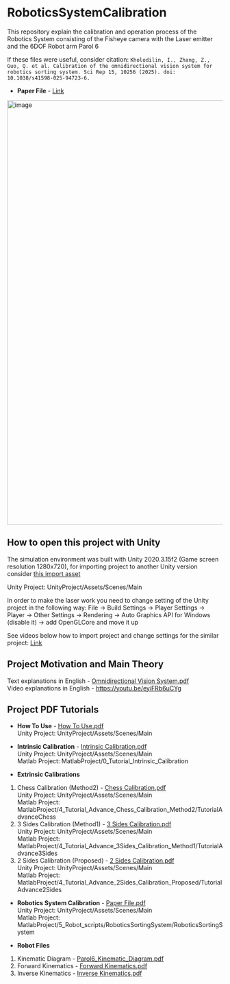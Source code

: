 # RoboticsSystemCalibration

This repository explain the calibration and operation process of the Robotics System consisting of the Fisheye camera with the Laser emitter and the 6DOF Robot arm Parol 6 

If these files were useful, consider citation: 
`Kholodilin, I., Zhang, Z., Guo, Q. et al. Calibration of the omnidirectional vision system for robotics sorting system. Sci Rep 15, 10256 (2025). doi: 10.1038/s41598-025-94723-6.` 
* **Paper File** - [Link](https://www.researchgate.net/publication/390178127_Calibration_of_the_omnidirectional_vision_system_for_robotics_sorting_system)

<img width="990" alt="image" src="https://github.com/user-attachments/assets/a3015ff2-7769-4a3f-8400-25a8a42cd57a"> 

## How to open this project with Unity
The simulation environment was built with Unity 2020.3.15f2 (Game screen resolution 1280x720), for importing project to another Unity version consider [this import asset](https://github.com/kholodilinivan/RoboticsSystemCalibration/blob/main/unitypackage.unitypackage) 

Unity Project: UnityProject/Assets/Scenes/Main 

In order to make the laser work you need to change setting of the Unity project in the following way: File -> Build Settings -> Player Settings -> Player -> Other Settings -> Rendering -> Auto Graphics API for Windows (disable it) -> add OpenGLCore and move it up 

See videos below how to import project and change settings for the similar project: [Link](https://youtu.be/8Lbmiy_5Bqg ) 

## Project Motivation and Main Theory 
Text explanations in English - [Omnidirectional Vision System.pdf](https://github.com/kholodilinivan/CVSystem/files/10878212/Omnidirectional.Vision.System.pdf) \
Video explanations in English - https://youtu.be/eyiFRb6uCYg 

## Project PDF Tutorials
* **How To Use** - [How To Use.pdf](https://github.com/kholodilinivan/RoboticsSystemCalibration/blob/main/Documents/1_How_To_Use.pdf) \
Unity Project: UnityProject/Assets/Scenes/Main 
* **Intrinsic Calibration** - [Intrinsic Calibration.pdf](https://github.com/kholodilinivan/RoboticsSystemCalibration/blob/main/Documents/2_Intrinsic_Camera_Calibration.pdf) \
Unity Project: UnityProject/Assets/Scenes/Main \
Matlab Project: MatlabProject/0_Tutorial_Intrinsic_Calibration 

* **Extrinsic Calibrations** 
1. Chess Calibration (Method2) - [Chess Calibration.pdf](https://github.com/kholodilinivan/RoboticsSystemCalibration/blob/main/Documents/3_Extrinsic_System_Calibration_Chess.pdf) \
Unity Project: UnityProject/Assets/Scenes/Main \
Matlab Project: MatlabProject/4_Tutorial_Advance_Chess_Calibration_Method2/TutorialAdvanceChess 
2. 3 Sides Calibration (Method1) - [3 Sides Calibration.pdf](https://www.researchgate.net/publication/356899119_Calibration_and_three-dimensional_reconstruction_with_a_photorealistic_simulator_based_on_the_omnidirectional_vision_system) \
Unity Project: UnityProject/Assets/Scenes/Main \
Matlab Project: MatlabProject/4_Tutorial_Advance_3Sides_Calibration_Method1/TutorialAdvance3Sides 
3. 2 Sides Calibration (Proposed) - [2 Sides Calibration.pdf](https://github.com/kholodilinivan/RoboticsSystemCalibration/blob/main/Documents/3_Extrinsic_System_Calibration_Proposed.pdf) \
Unity Project: UnityProject/Assets/Scenes/Main \
Matlab Project: MatlabProject/4_Tutorial_Advance_2Sides_Calibration_Proposed/TutorialAdvance2Sides 
* **Robotics System Calibration** - [Paper File.pdf](https://github.com/kholodilinivan/RoboticsSystemCalibration/blob/main/Documents/Paper%20File.pdf) \
Unity Project: UnityProject/Assets/Scenes/Main \
Matlab Project: MatlabProject/5_Robot_scripts/RoboticsSortingSystem/RoboticsSortingSystem 

* **Robot Files** 
1. Kinematic Diagram - [Parol6_Kinematic_Diagram.pdf](https://github.com/kholodilinivan/RoboticsSystemCalibration/blob/main/Documents/I_Parol6_Kinematic_Diagram.pdf)
2. Forward Kinematics - [Forward Kinematics.pdf](https://github.com/kholodilinivan/RoboticsSystemCalibration/blob/main/Documents/II_Forward%20Kinematics.pdf)
3. Inverse Kinematics - [Inverse Kinematics.pdf](https://github.com/kholodilinivan/RoboticsSystemCalibration/blob/main/Documents/III_Inverse%20Kinematics.pdf)
